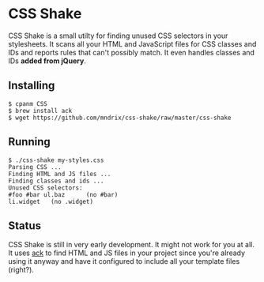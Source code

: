 CSS Shake
=========

CSS Shake is a small utilty for finding unused CSS selectors in your
stylesheets.  It scans all your HTML and JavaScript files for
CSS classes and IDs and reports rules that can't possibly match.
It even handles classes and IDs **added from jQuery**.

Installing
----------

    $ cpanm CSS
    $ brew install ack
    $ wget https://github.com/mndrix/css-shake/raw/master/css-shake

Running
-------

    $ ./css-shake my-styles.css
    Parsing CSS ...
    Finding HTML and JS files ...
    Finding classes and ids ...
    Unused CSS selectors:
    #foo #bar ul.baz      (no #bar)
    li.widget   (no .widget)

Status
------

CSS Shake is still in very early development.  It might not work for you at
all.  It uses [ack](http://betterthangrep.com) to find HTML and JS files
in your project since you're already using it anyway and have it configured
to include all your template files (right?).

